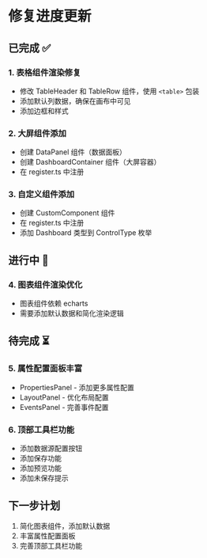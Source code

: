 # 修复进度更新

## 已完成 ✅

### 1. 表格组件渲染修复

- 修改 TableHeader 和 TableRow 组件，使用 `<table>` 包装
- 添加默认列数据，确保在画布中可见
- 添加边框和样式

### 2. 大屏组件添加

- 创建 DataPanel 组件（数据面板）
- 创建 DashboardContainer 组件（大屏容器）
- 在 register.ts 中注册

### 3. 自定义组件添加

- 创建 CustomComponent 组件
- 在 register.ts 中注册
- 添加 Dashboard 类型到 ControlType 枚举

## 进行中 🔄

### 4. 图表组件渲染优化

- 图表组件依赖 echarts
- 需要添加默认数据和简化渲染逻辑

## 待完成 ⏳

### 5. 属性配置面板丰富

- PropertiesPanel - 添加更多属性配置
- LayoutPanel - 优化布局配置
- EventsPanel - 完善事件配置

### 6. 顶部工具栏功能

- 添加数据源配置按钮
- 添加保存功能
- 添加预览功能
- 添加未保存提示

## 下一步计划

1. 简化图表组件，添加默认数据
2. 丰富属性配置面板
3. 完善顶部工具栏功能
